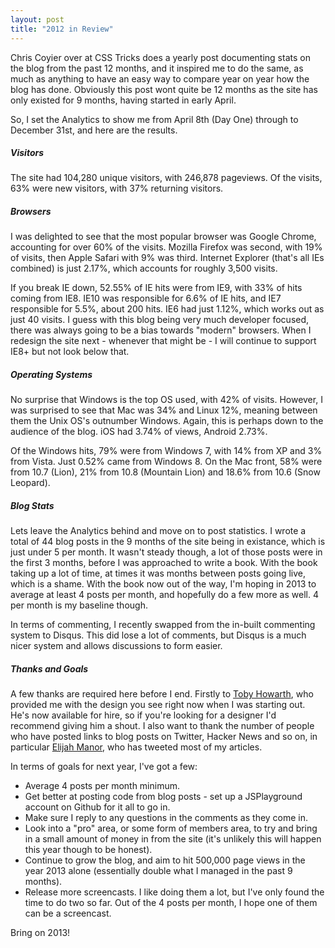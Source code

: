 ```yaml
---
layout: post
title: "2012 in Review"
---
```


Chris Coyier over at CSS Tricks does a yearly post documenting stats on the blog from the past 12 months, and it inspired me to do the same, as much as anything to have an easy way to compare year on year how the blog has done. Obviously this post wont quite be 12 months as the site has only existed for 9 months, having started in early April.

So, I set the Analytics to show me from April 8th (Day One) through to December 31st, and here are the results.

##### Visitors

The site had 104,280 unique visitors, with 246,878 pageviews. Of the visits, 63% were new visitors, with 37% returning visitors.

##### Browsers

I was delighted to see that the most popular browser was Google Chrome, accounting for over 60% of the visits. Mozilla Firefox was second, with 19% of visits, then Apple Safari with 9% was third. Internet Explorer (that's all IEs combined) is just 2.17%, which accounts for roughly 3,500 visits.

If you break IE down, 52.55% of IE hits were from IE9, with 33% of hits coming from IE8. IE10 was responsible for 6.6% of IE hits, and IE7 responsible for 5.5%, about 200 hits. IE6 had just 1.12%, which works out as just 40 visits. I guess with this blog being very much developer focused, there was always going to be a bias towards "modern" browsers. When I redesign the site next - whenever that might be - I will continue to support IE8+ but not look below that.

##### Operating Systems

No surprise that Windows is the top OS used, with 42% of visits. However, I was surprised to see that Mac was 34% and Linux 12%, meaning between them the Unix OS's outnumber Windows. Again, this is perhaps down to the audience of the blog. iOS had 3.74% of views, Android 2.73%.

Of the Windows hits, 79% were from Windows 7, with 14% from XP and 3% from Vista. Just 0.52% came from Windows 8. On the Mac front, 58% were from 10.7 (Lion), 21% from 10.8 (Mountain Lion) and 18.6% from 10.6 (Snow Leopard).

##### Blog Stats

Lets leave the Analytics behind and move on to post statistics. I wrote a total of 44 blog posts in the 9 months of the site being in existance, which is just under 5 per month. It wasn't steady though, a lot of those posts were in the first 3 months, before I was approached to write a book. With the book taking up a lot of time, at times it was months between posts going live, which is a shame. With the book now out of the way, I'm hoping in 2013 to average at least 4 posts per month, and hopefully do a few more as well. 4 per month is my baseline though.

In terms of commenting, I recently swapped from the in-built commenting system to Disqus. This did lose a lot of comments, but Disqus is a much nicer system and allows discussions to form easier.

##### Thanks and Goals

A few thanks are required here before I end. Firstly to [Toby Howarth](http://tobyhowarth.co.uk/), who provided me with the design you see right now when I was starting out. He's now available for hire, so if you're looking for a designer I'd recommend giving him a shout. I also want to thank the number of people who have posted links to blog posts on Twitter, Hacker News and so on, in particular [Elijah Manor](http://twitter.com/elijahmanor), who has tweeted most of my articles. 

In terms of goals for next year, I've got a few:

- Average 4 posts per month minimum.
- Get better at posting code from blog posts - set up a JSPlayground account on Github for it all to go in.
- Make sure I reply to any questions in the comments as they come in.
- Look into a "pro" area, or some form of members area, to try and bring in a small amount of money in from the site (it's unlikely this will happen this year though to be honest).
- Continue to grow the blog, and aim to hit 500,000 page views in the year 2013 alone (essentially double what I managed in the past 9 months).
- Release more screencasts. I like doing them a lot, but I've only found the time to do two so far. Out of the 4 posts per month, I hope one of them can be a screencast.

Bring on 2013!
